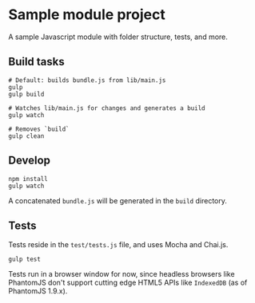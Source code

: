 # Sample module project

A sample Javascript module with folder structure, tests, and more.

## Build tasks
	
	# Default: builds bundle.js from lib/main.js
	gulp
	gulp build
	
	# Watches lib/main.js for changes and generates a build
	gulp watch

	# Removes `build`
	gulp clean

## Develop

	npm install 
	gulp watch

A concatenated `bundle.js` will be generated in the `build` directory.

## Tests

Tests reside in the `test/tests.js` file, and uses Mocha and Chai.js.

	gulp test

Tests run in a browser window for now, since headless browsers like
PhantomJS don't support cutting edge HTML5 APIs like `IndexedDB` (as of
PhantomJS 1.9.x).
